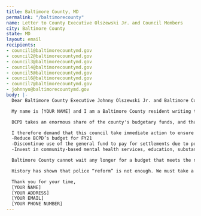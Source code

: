 ```yaml
---
title: Baltimore County, MD
permalink: "/baltimorecounty"
name: Letter to County Executive Olszewski Jr. and Council Members
city: Baltimore County
state: MD
layout: email
recipients:
- council1@baltimorecountymd.gov
- council2@baltimorecountymd.gov
- council3@baltimorecountymd.gov
- council4@baltimorecountymd.gov
- council5@baltimorecountymd.gov
- council6@baltimorecountymd.gov
- council7@baltimorecountymd.gov
- johnnyo@baltimorecountymd.gov
body: |-
  Dear Baltimore County Executive Johnny Olszewski Jr. and Baltimore County Council Members ,

  My name is [YOUR NAME] and I am a Baltimore County resident writing to urge you to defund BCPD. I demand that the Baltimore County Council begin meaningfully defunding the Baltimore County Police Department and re-allocate those funds to programs proven to more effectively promote a safe and equitable community such as community-based mental health services, substance abuse treatment services, and affordable housing programs. I demand a budget that reflects the needs of Baltimore County residents.

  BCPD takes an enormous share of the county's budgetary funds, and that percentage has risen over the years. Looking at the most recent budget proposal, it can be shown that the budget allocation for BCPD has increased over 8% from FY19-FY20 [1][2] and is proposed to rise by almost 12% from FY20 to FY 21 [2][3], taking away desperately needed resources from essential county programs and services. Baltimore police budgets have risen even year, a total of 41% since 2009. Given all that is happening in Baltimore County, I believe these dollars could be better spent on education, community programs, and renovating schools in areas that desperately need it. Investing in small businesses owned by Black and Latinx Americans within this county will promote safety and bring the community together.

  I therefore demand that this council take immediate action to ensure the following:
  -Reduce BCPD’s budget for FY21
  -Discontinue use of the general fund to pay for settlements due to police murder, misconduct, and negligence
  -Invest in community-based mental health services, education, substance abuse treatment services, affordable housing programs, and underserved youth programs.

  Baltimore County cannot wait any longer for a budget that meets the needs of its residents. The only way to achieve this is to take immediate steps to Defund BCPD.

  History has shown that police “reform” is not enough. We must take a hard look at the ways that the current system in place fails to serve–and in fact actively harms–our community, and come together to reimagine the role of police in our county.

  Thank you for your time,
  [YOUR NAME]
  [YOUR ADDRESS]
  [YOUR EMAIL]
  [YOUR PHONE NUMBER]
---
```


